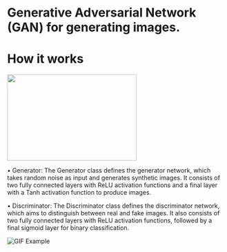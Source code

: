 # Generative Adversarial Network (GAN) for generating images. 

<h1>How it works<br></h1>

<img src="https://github.com/marcoshollmann/image_generator/assets/90859879/067bb14d-13ca-4ccf-b663-3018ef3a9337" width="300" height="200">

• Generator: The Generator class defines the generator network, which takes random noise as input and generates synthetic images. It consists of two fully connected layers with ReLU activation functions and a final layer with a Tanh activation function to produce images.

• Discriminator: The Discriminator class defines the discriminator network, which aims to distinguish between real and fake images. It also consists of two fully connected layers with ReLU activation functions, followed by a final sigmoid layer for binary classification.


![GIF Example](https://media.giphy.com/media/6to2kSnBgjzfA3vbBz/giphy.gif)

